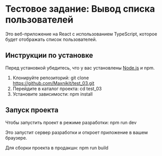 # Тестовое задание: Вывод списка пользователей

Это веб-приложение на React с использованием TypeScript, которое будет отображать список пользователей.

## Инструкции по установке

Перед установкой убедитесь, что у вас установлены [Node.js](https://nodejs.org/) и npm.

1. Клонируйте репозиторий:
   git clone https://github.com/Maxnikit/test_03.git
2. Перейдите в каталог проекта:
   cd test_03
3. Установите зависимости:
   npm install

## Запуск проекта

Чтобы запустить проект в режиме разработки:
npm run dev

Это запустит сервер разработки и откроет приложение в вашем браузере.

Для сборки проекта в продакшн:
npm run build
